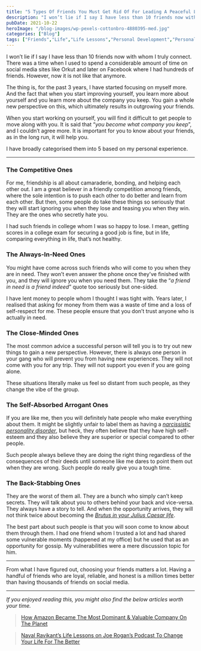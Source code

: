 ```yaml
---
title: "5 Types Of Friends You Must Get Rid Of For Leading A Peaceful Life"
description: "I won’t lie if I say I have less than 10 friends now with whom I truly connect. There was a time when I used to spend a considerable amount of time on social media sites like Orkut and later on Facebook where I had hundreds of friends. However, now it is not like that [&hellip;]"
pubDate: 2021-10-22
heroImage: "/blog-images/wp-pexels-cottonbro-4880395-med.jpg"
categories: ["Blog"]
tags: ["Friends","Life","Life Lessons","Personal Development","Personal Growth","Self Improvement","thedeveloperstory"]
---
```


I won’t lie if I say I have less than 10 friends now with whom I truly connect. There was a time when I used to spend a considerable amount of time on social media sites like Orkut and later on Facebook where I had hundreds of friends. However, now it is not like that anymore.

The thing is, for the past 3 years, I have started focusing on myself more. And the fact that when you start improving yourself, you learn more about yourself and you learn more about the company you keep. You gain a whole new perspective on this, which ultimately results in outgrowing your friends.

When you start working on yourself, you will find it difficult to get people to move along with you. It is said that “_you become what company you keep_”, and I couldn’t agree more. It is important for you to know about your friends, as in the long run, it will help you.

I have broadly categorised them into 5 based on my personal experience.

* * *

### The Competitive Ones

For me, friendship is all about camaraderie, bonding, and helping each other out. I am a great believer in a friendly competition among friends, where the sole intention is to push each other to do better and learn from each other. But then, some people do take these things so seriously that they will start ignoring you when they lose and teasing you when they win. They are the ones who secretly hate you.

I had such friends in college whom I was so happy to lose. I mean, getting scores in a college exam for securing a good job is fine, but in life, comparing everything in life, that’s not healthy.

### **The Always-In-Need Ones**

You might have come across such friends who will come to you when they are in need. They won’t even answer the phone once they’ve finished with you, and they will ignore you when you need them. They take the “_a friend in need is a friend indeed_” quote too seriously but one-sided.

I have lent money to people whom I thought I was tight with. Years later, I realised that asking for money from them was a waste of time and a loss of self-respect for me. These people ensure that you don’t trust anyone who is actually in need.

### The Close-Minded Ones

The most common advice a successful person will tell you is to try out new things to gain a new perspective. However, there is always one person in your gang who will prevent you from having new experiences. They will not come with you for any trip. They will not support you even if you are going alone.

These situations literally make us feel so distant from such people, as they change the vibe of the group.

### The Self-Absorbed Arrogant Ones

If you are like me, then you will definitely hate people who make everything about them. It might be slightly unfair to label them as having a [_narcissistic personality disorder_](https://www.healthline.com/health/narcissistic-personality-disorder#traits), but heck, they often believe that they have high self-esteem and they also believe they are superior or special compared to other people.

Such people always believe they are doing the right thing regardless of the consequences of their deeds until someone like me dares to point them out when they are wrong. Such people do really give you a tough time.

### The Back-Stabbing Ones

They are the worst of them all. They are a bunch who simply can’t keep secrets. They will talk about you to others behind your back and vice-versa. They always have a story to tell. And when the opportunity arrives, they will not think twice about becoming the [_Brutus in your Julius Caesar life_](https://en.wikipedia.org/wiki/Assassination_of_Julius_Caesar).

The best part about such people is that you will soon come to know about them through them. I had one friend whom I trusted a lot and had shared some vulnerable moments (happened at my office) but he used that as an opportunity for gossip. My vulnerabilities were a mere discussion topic for him.

* * *

From what I have figured out, choosing your friends matters a lot. Having a handful of friends who are loyal, reliable, and honest is a million times better than having thousands of friends on social media.

* * *

_If you enjoyed reading this, you might also find the below articles worth your time._

> [How Amazon Became The Most Dominant & Valuable Company On The Planet](https://thedeveloperstory.com/2021/10/17/how-amazon-became-the-most-dominant-valuable-company-on-the-planet/)

> [Naval Ravikant’s Life Lessons on Joe Rogan’s Podcast To Change Your Life For The Better](https://thedeveloperstory.com/2021/10/01/naval-ravikants-life-lessons-on-joe-rogans-podcast-to-change-your-life-for-the-better/)